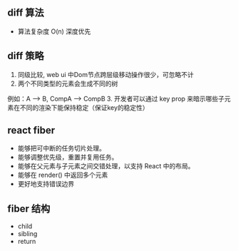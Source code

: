 ## diff 算法
  * 算法复杂度 O(n) 深度优先
## diff 策略
1. 同级比较, web ui 中Dom节点跨层级移动操作很少，可忽略不计
2. 两个不同类型的元素会生成不同的树

  例如：A --> B, CompA --> CompB
3. 开发者可以通过 key prop 来暗示哪些子元素在不同的渲染下能保持稳定（保证key的稳定性）

## react fiber
* 能够把可中断的任务切片处理。
* 能够调整优先级，重置并复用任务。
* 能够在父元素与子元素之间交错处理，以支持 React 中的布局。
* 能够在 render() 中返回多个元素
* 更好地支持错误边界

## fiber 结构
* child
* sibling
* return